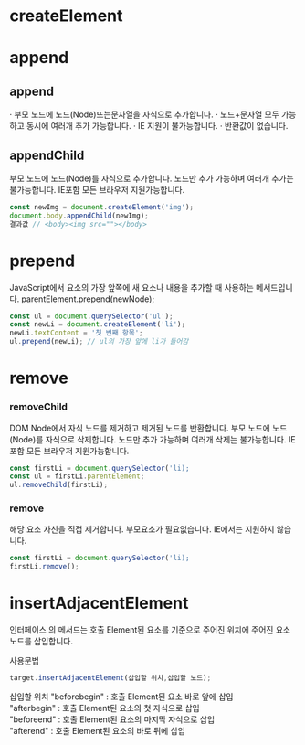 # createElement

# append
## append
· 부모 노드에 노드(Node)또는문자열을 자식으로 추가합니다.
· 노드+문자열 모두 가능하고 동시에 여러개 추가 가능합니다. 
· IE 지원이 불가능합니다.
· 반환값이 없습니다.

## appendChild
부모 노드에 노드(Node)를 자식으로 추가합니다. 
노드만 추가 가능하며 여러개 추가는 불가능합니다.
IE포함 모든 브라우저 지원가능합니다.

```js
const newImg = document.createElement('img');
document.body.appendChild(newImg);
결과값 // <body><img src=""></body>
```

# prepend
JavaScript에서 요소의 가장 앞쪽에 새 요소나 내용을 추가할 때 사용하는 메서드입니다.
parentElement.prepend(newNode);
```js
const ul = document.querySelector('ul');
const newLi = document.createElement('li');
newLi.textContent = '첫 번째 항목';
ul.prepend(newLi); // ul의 가장 앞에 li가 들어감
```


# remove
### removeChild
 DOM Node에서 자식 노드를 제거하고 제거된 노드를 반환합니다.
부모 노드에 노드(Node)를 자식으로 삭제합니다. 
노드만 추가 가능하며 여러개 삭제는 불가능합니다.
IE포함 모든 브라우저 지원가능합니다.
```js
const firstLi = document.querySelector('li);
const ul = firstLi.parentElement;
ul.removeChild(firstLi);
```
### remove
해당 요소 자신을 직접 제거합니다. 
부모요소가 필요없습니다. 
IE에서는 지원하지 않습니다.  
```js
const firstLi = document.querySelector('li);
firstLi.remove();
```
# insertAdjacentElement
인터페이스 의 메서드는 호출 Element된 요소를 기준으로 주어진 위치에 주어진 요소 노드를 삽입합니다.

사용문법
```js
target.insertAdjacentElement(삽입할 위치,삽입할 노드);
```
삽입할 위치
"beforebegin" :	호출 Element된 요소 바로 앞에 삽입 <br>
"afterbegin" : 	호출 Element된 요소의 첫 자식으로 삽입 <br>
"beforeend" : 호출 Element된 요소의 마지막 자식으로 삽입 <br>
"afterend" : 호출 Element된 요소의 바로 뒤에 삽입 <br>

